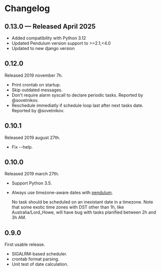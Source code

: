 # Changelog

## 0.13.0 — Released April 2025
- Added compatibility with Python 3.12
- Updated Pendulum version support to >=2.1,<4.0
- Updated to new django version


## 0.12.0

Released 2019 november 7h.

- Print crontab on startup.
- Skip outdated messages.
- Don't require alarm syscall to declare periodic tasks. Reported by
  @sovetnikov.
- Reschedule immediatly if schedule loop last after next tasks date. Reported by
  @sovetnikov.


## 0.10.1

Released 2019 august 27th.

- Fix --help.


## 0.10.0

Released 2019 march 27th.

- Support Python 3.5.
- Always use timezone-aware dates with [pendulum](https://pendulum.eustace.io).

  No task should be scheduled on an inexistant date in a timezone. Note that
  some exotic time zones with DST other than 1h, like Australia/Lord_Howe, will
  have bug with tasks planified between 2h and 3h AM.


## 0.9.0

First usable release.

- SIGALRM-based scheduler.
- crontab format parsing.
- Unit test of date calculation.

